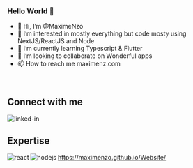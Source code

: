 ### Hello World 👋

- 👋 Hi, I’m @MaximeNzo
- 👀 I’m interested in mostly everything but code mosty using NextJS/ReactJS and Node
- 🌱 I’m currently learning Typescript & Flutter
- 💞️ I’m looking to collaborate on Wonderful apps
- 📫 How to reach me maximenz.com

<br>

## Connect with me
[<img align="left" alt="linked-in" src="https://img.shields.io/badge/linkedin-%230077B5.svg?&style=for-the-badge&logo=linkedin&logoColor=white" />](https://www.linkedin.com/in/maxime-nzorubara/)

<br>

## Expertise
<img align="left" alt="react" src="https://img.shields.io/badge/react%20-%2320232a.svg?&style=for-the-badge&logo=react&logoColor=%2361DAFB" />
<img align="left" alt="nodejs" src="https://img.shields.io/badge/node.js%20-%2343853D.svg?&style=for-the-badge&logo=node.js&logoColor=white" />

https://maximenzo.github.io/Website/
<!---
MaximeNzo/MaximeNzo is a ✨ special ✨ repository because its `README.md` (this file) appears on your GitHub profile.
You can click the Preview link to take a look at your changes.
--->
